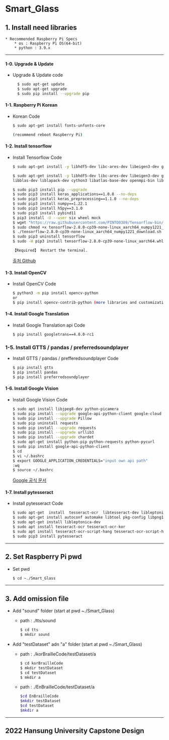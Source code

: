 # Smart_Glass

## 1. Install need libraries

    * Recommended Raspberry Pi Specs
        * os : Raspberry Pi OS(64-bit)
        * python : 3.9.x

___

#### 1-0. Upgrade & Update
   * Upgrade & Update code

       ```bash
         $ sudo apt-get update
         $ sudo apt-get upgrade
         $ sudo pip install --upgrade pip
       ```

#### 1-1. Raspberry Pi Korean
   * Korean Code
    
       ```bash
       $ sudo apt-get install fonts-unfonts-core
       
       (recommend reboot Raspberry Pi)
       ```

#### 1-2. Install tensorflow
   * Install Tensorflow Code
       
       ```bash
       $ sudo apt-get install -y libhdf5-dev libc-ares-dev libeigen3-dev gcc gfortran libgfortran5 libatlas3-base libatlas-base-dev libopenblas-dev libopenblas-base libblas-dev liblapack-dev cython3 libatlas-base-dev openmpi-bin libopenmpi-dev python3-dev

       $ sudo apt-get install -y libhdf5-dev libc-ares-dev libeigen3-dev gcc gfortran libgfortran5 libatlas3-base libatlas-base-dev libopenblas-dev libopenblas-base
       libblas-dev liblapack-dev cython3 libatlas-base-dev openmpi-bin libopenmpi-dev python3-dev build-essential cmake pkg-config libjpeg-dev libtiff5-dev libpng-dev libavcodec-dev libavformat-dev libswscale-dev libv4l-dev libxvidcore-dev libx264-dev libfontconfig1-dev libcairo2-dev libgdk-pixbuf2.0-dev libpango1.0-dev libgtk2.0-dev libgtk-3-dev libhdf5-serial-dev libhdf5-103 libqt5gui5 libqt5webkit5 libqt5test5

       $ sudo pip3 install pip --upgrade
       $ sudo pip3 install keras_applications==1.0.8 --no-deps
       $ sudo pip3 install keras_preprocessing==1.1.0 --no-deps
       $ sudo pip3 install numpy==1.22.1
       $ sudo pip3 install h5py==3.1.0
       $ sudo pip3 install pybind11
       $ pip3 install -U --user six wheel mock
       $ wget "https://raw.githubusercontent.com/PINTO0309/Tensorflow-bin/main/tensorflow-2.8.0-cp39-none-linux_aarch64_numpy1221_download.sh"
       $ sudo chmod +x tensorflow-2.8.0-cp39-none-linux_aarch64_numpy1221_download.sh
       $ ./tensorflow-2.8.0-cp39-none-linux_aarch64_numpy1221_download.sh
       $ sudo pip3 uninstall tensorflow
       $ sudo -H pip3 install tensorflow-2.8.0-cp39-none-linux_aarch64.whl

       【Required】 Restart the terminal.
       ```
      [출처 Github](https://github.com/PINTO0309/Tensorflow-bin)

#### 1-3. Install OpenCV
   * Install OpenCV Code
   
       ```bash
       $ python3 -m pip install opencv-python
       or
       $ pip install opencv-contrib-python (more libraries and customization)
       ```

#### 1-4. Install Google Translation
   * Install Google Translation api Code
   
       ```bash
       $ pip install googletrans==4.0.0-rc1
       ```

### 1-5. Install GTTS / pandas / preferredsoundplayer
   * Install GTTS / pandas / prefferedsoundplayer Code
   
       ```bash
       $ pip install gtts
       $ pip install pandas
       $ pip install preferredsoundplayer
       ```

#### 1-6. Install Google Vision
   * Install Google Vision Code

       ```bash
       $ sudo apt install libjpeg8-dev python-picamera
       $ sudo pip install --upgrade google-api-python-client google-cloud google-cloud-vision
       $ sudo pip install --upgrade Pillow
       $ sudo pip uninstall requests
       $ sudo pip install --upgrade requests
       $ sudo pip install --upgrade urllib3
       $ sudo pip install --upgrade chardet
       $ sudo apt-get install python-pip python-requests python-pycurl
       $ sudo pip install google-api-python-client
       $ cd
       $ vi ~/.bashrc
       $ export GOOGLE_APPLICATION_CREDENTIALS="input own api path"
       :wq
       $ source ~/.bashrc
       ```
      
      [Google 공식 문서](https://cloud.google.com/vision/docs/setup#linux-or-macos)

#### 1-7. Install pytesseract
   * Install pytesseract Code
   
       ```bash
       $ sudo apt-get  install  tesseract-ocr  libtesseract-dev libleptonica-dev 
       $ sudo apt-get install autoconf automake libtool pkg-config libpng12-dev libjpeg8-dev libtiff5-dev zlib1g-dev
       $ sudo apt-get install libleptonica-dev
       $ sudo apt install tesseract-ocr tesseract-ocr-kor
       $ sudo apt install tesseract-ocr-script-hang tesseract-ocr-script-hang-vert
       $ sudo pip3 install pytesseract
       ```

___

## 2. Set Raspberry Pi pwd
   * Set pwd
   
       ```bash
       $ cd ~./Smart_Glass
       ```

___

## 3. Add omission file 

* Add "sound" folder    (start at pwd ~./Smart_Glass)
    * path : ./tts/sound
      
        ```bash
        $ cd tts
        $ mkdir sound
        ```

* Add "testDataset" adn "a" folder     (start at pwd ~./Smart_Glass)
    * path : ./korBrailleCode/testDataset/a

        ```bash
        $ cd korBrailleCode
        $ mkdir testDataset
        $ cd testDataset   
        $ mkdir a
        ```

    * path : ./EnBrailleCode/testDataset/a

        ```bash
        $cd EnBrailleCode
        $mkdir testDataset
        $cd testDataset
        $mkdir a
        ```

___

## 2022 Hansung University Capstone Design
